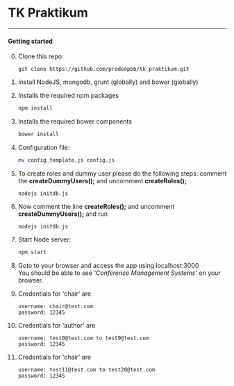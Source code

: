 TK Praktikum
================

----

#### Getting started

0. Clone this repo:
    ```
    git clone https://github.com/pradeepb6/tk_praktikum.git
    ```
   
0. Install NodeJS, mongodb, grunt (globally) and bower (globally)

0. Installs the required npm packages
    ```sh
    npm install
    ```
0. Installs the required bower components
    ```sh
    bower install
    ```

0. Configuration file:
    ```sh
    mv config_template.js config.js
    ```
0. To create roles and dummy user please do the following steps:
    comment the **createDummyUsers();** and uncomment **createRoles();**
    ````
    nodejs initdb.js
    ````
    
0. Now comment the line **createRoles();** and uncomment **createDummyUsers();** and run
    ````
    nodejs initdb.js
    ````

0. Start Node server:
    ```sh
    npm start
    ```

0. Goto to your browser and access the app using localhost:3000 <br />
You should be able to see *'Conference Management Systems'* on your browser.

0. Credentials for 'chair' are 
    ````
    username: chair@test.com
    password: 12345
    ````

0. Credentials for 'author' are 
    ````
    username: test0@test.com to test9@test.com 
    password: 12345
    ````
    
0. Credentials for 'chair' are 
    ````
    username: test11@test.com to test20@test.com
    password: 12345
    ````
